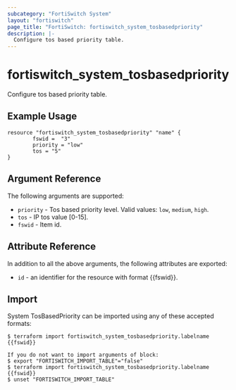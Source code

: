 ```yaml
---
subcategory: "FortiSwitch System"
layout: "fortiswitch"
page_title: "FortiSwitch: fortiswitch_system_tosbasedpriority"
description: |-
  Configure tos based priority table.
---
```


# fortiswitch_system_tosbasedpriority
Configure tos based priority table.

## Example Usage

```hcl
resource "fortiswitch_system_tosbasedpriority" "name" {
        fswid =  "3"
        priority = "low"
        tos = "5"
}
```

## Argument Reference

The following arguments are supported:

* `priority` - Tos based priority level. Valid values: `low`, `medium`, `high`.
* `tos` - IP tos value [0-15].
* `fswid` - Item id.


## Attribute Reference

In addition to all the above arguments, the following attributes are exported:
* `id` - an identifier for the resource with format {{fswid}}.

## Import

System TosBasedPriority can be imported using any of these accepted formats:
```
$ terraform import fortiswitch_system_tosbasedpriority.labelname {{fswid}}

If you do not want to import arguments of block:
$ export "FORTISWITCH_IMPORT_TABLE"="false"
$ terraform import fortiswitch_system_tosbasedpriority.labelname {{fswid}}
$ unset "FORTISWITCH_IMPORT_TABLE"
```
